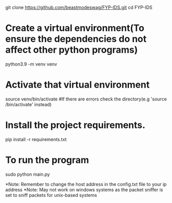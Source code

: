 git clone https://github.com/beastmodeswag/FYP-IDS.git
cd FYP-IDS

# Create a virtual environment(To ensure the dependencies do not affect other python programs)
python3.9 -m venv venv

# Activate that virtual environment
source venv/bin/activate #If there are errors check the directory(e.g 'source /bin/activate' instead)

# Install the project requirements.
pip install -r requirements.txt

# To run the program
sudo python main.py

*Note: Remember to change the host address in the config.txt file to your ip address
*Note: May not work on windows systems as the packet sniffer is set to sniff packets for unix-based systems
